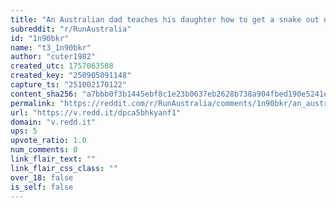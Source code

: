 ```yaml
---
title: "An Australian dad teaches his daughter how to get a snake out of the house."
subreddit: "r/RunAustralia"
id: "1n90bkr"
name: "t3_1n90bkr"
author: "cuter1982"
created_utc: 1757063508
created_key: "250905091148"
capture_ts: "251002170122"
content_sha256: "a7bbb0f3b1445ebf8c1e23b0637eb2628b738a904fbed190e5241e28938ba8a9"
permalink: "https://reddit.com/r/RunAustralia/comments/1n90bkr/an_australian_dad_teaches_his_daughter_how_to_get/"
url: "https://v.redd.it/dpca5bhkyanf1"
domain: "v.redd.it"
ups: 5
upvote_ratio: 1.0
num_comments: 0
link_flair_text: ""
link_flair_css_class: ""
over_18: false
is_self: false
---
```


